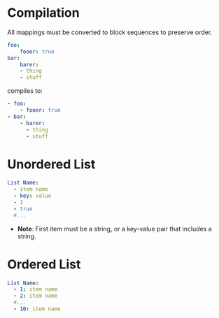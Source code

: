 # Compilation
All mappings must be converted to block sequences to preserve order.
```yaml
foo:
    fooer: true
bar:
    barer:
    - thing
    - stuff
```
compiles to:
```yaml
- foo:
    - fooer: true
- bar:
    - barer:
      - thing
      - stuff
```
# Unordered List
```yaml
List Name:
  - item name
  - key: value
  - 1
  - true
  #...
```

* **Note**: First item must be a string, or a key-value pair that includes a string.

# Ordered List
```yaml
List Name:
  - 1: item name
  - 2: item name
  #... 
  - 10: item name
```

<!--
Object conversion:
  if <key/value>:
    if <int>: string    -> "<key>. <value>"
    if <string>: string -> "* **<key>**: <value>"
  if <string>           -> "<string>  "
--->